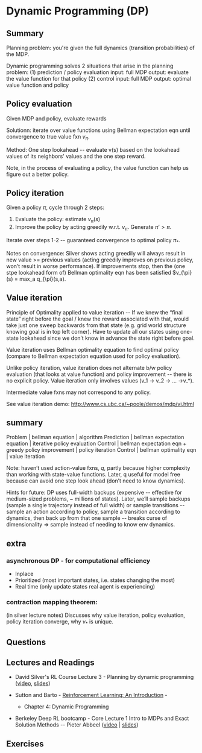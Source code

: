 # Dynamic Programming (DP)

## Summary

Planning problem: you're given the full dynamics (transition
probabilities) of the MDP.

Dynamic programming solves 2 situations that arise in the planning problem:
(1) prediction / policy evaluation
    input: full MDP
    output: evaluate the value function for that policy
(2) control
    input: full MDP
    output: optimal value function and policy


## Policy evaluation

Given MDP and policy, evaluate rewards

Solutionn: iterate over value functions using Bellman expectation eqn
until convergence to true value fxn $v_{\pi}$.

Method: One step lookahead -- evaluate v(s) based on the lookahead
values of its neighbors' values and the one step reward.

Note, in the process of evaluating a policy, the value function can
help us figure out a better policy.


## Policy iteration

Given a policy $\pi$, cycle through 2 steps:
1. Evaluate the policy: estimate $v_{\pi}(s)$
2. Improve the policy by acting greedily w.r.t. $v_{\pi}$. Generate $\pi’ >
   \pi$.

Iterate over steps 1-2 -- guaranteed convergence to optimal policy $\pi_*$.

Notes on convergence: Silver shows acting greedily will always result
in new value >= previous values (acting greedily improves on previous
policy, won’t result in worse performance).  If improvements stop,
then the (one stpe lookahead form of) Bellman optimality eqn has been
satisfied $v_{\pi}(s) = max_a q_{\pi}(s,a).


## Value iteration

Principle of Optimality applied to value iteration -- If we knew the
“final state” right before the goal / knew the reward associated with
that, would take just one sweep backwards from that state (e.g. grid
world structure knowing goal is in top left corner). Have to update
all our states using one-state lookahead since we don’t know in
advance the state right before goal.

Value iteration uses Bellman optimality equation to find optimal
policy (compare to Bellman expectation equation used for policy
evaluation).

Unlike policy iteration, value iteration does not alternate b/w policy
evaluation (that looks at value function) and policy improvement --
there is no explicit policy.  Value iteration only involves values
(v_1 -> v_2 -> … ->v_*).

Intermediate value fxns may not correspond to any policy.

See value iteration demo:
http://www.cs.ubc.ca/~poole/demos/mdp/vi.html


## summary

Problem | bellman equation | algorithm
Prediction | bellman expectation equation | iterative policy evaluation
Control | bellman expectation eqn + greedy policy improvement | policy iteration
Control | bellman optimality eqn | value iteration

Note: haven’t used action-value fxns, $q$, partly because higher
complexity than working with state-value functions.  Later, q useful
for model free because can avoid one step look ahead (don’t need to
know dynamics).

Hints for future: DP uses full-width backups (expensive -- effective
for medium-sized problems, ~ millions of states). Later, we’ll sample
backups (sample a single trajectory instead of full width) or sample
transitions -- sample an action according to policy, sample a
transition according to dynamics, then back up from that one sample --
breaks curse of dimensionality => sample instead of needing to know
env dynamics.


## extra

### asynchronous DP - for computational efficiency

- Inplace
- Prioritized (most important states, i.e. states changing the most)
- Real time (only update states real agent is experiencing)

### contraction mapping theorem:
(in silver lecture notes)
Discusses why value iteration, policy evaluation, policy iteration
converge, why $v_*$ is unique.


## Questions



## Lectures and Readings

- David Silver's RL Course Lecture 3 - Planning by dynamic programming
  ([video](https://www.youtube.com/watch?v=Nd1-UUMVfz4),
  [slides](http://www0.cs.ucl.ac.uk/staff/d.silver/web/Teaching_files/DP.pdf))

- Sutton and Barto -
  [Reinforcement Learning: An Introduction](http://incompleteideas.net/book/RLbook2018.pdf) -
  - Chapter 4: Dynamic Programming

- Berkeley Deep RL bootcamp - Core Lecture 1 Intro to MDPs and Exact
  Solution Methods -- Pieter Abbeel
  ([video](https://www.youtube.com/watch?v=qaMdN6LS9rA) |
  [slides](https://drive.google.com/open?id=0BxXI_RttTZAhVXBlMUVkQ1BVVDQ))


## Exercises
